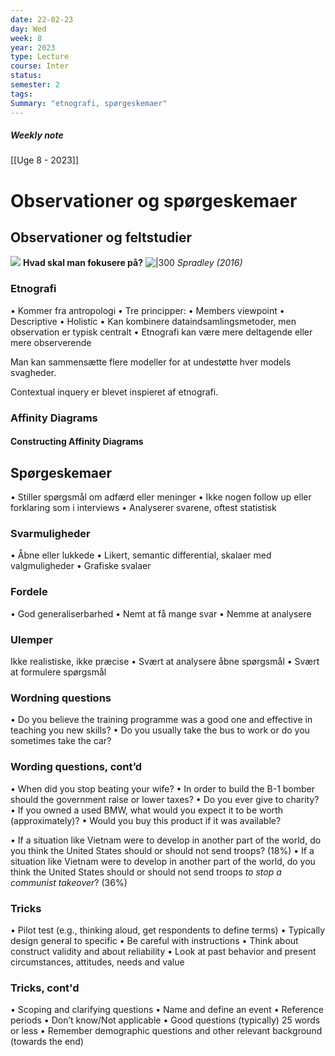 ```yaml
---
date: 22-02-23
day: Wed
week: 8
year: 2023
type: Lecture
course: Inter
status: 
semester: 2
tags:
Summary: "etnografi, spørgeskemaer"
---
```

##### Weekly note
[[Uge 8 - 2023]]

# Observationer og spørgeskemaer
## Observationer og feltstudier
![](https://i.imgur.com/JuzZMhn.png)
**Hvad skal man fokusere på?**
![|300](https://i.imgur.com/XpYKGid.png)
*Spradley (2016)*

### Etnografi
• Kommer fra antropologi 
• Tre principper: 
	• Members viewpoint 
	• Descriptive 
	• Holistic 
• Kan kombinere dataindsamlingsmetoder, men observation er typisk centralt 
• Etnografi kan være mere deltagende eller mere observerende

Man kan sammensætte flere modeller for at undestøtte hver models svagheder.

Contextual inquery er blevet inspieret af etnografi. 
### Affinity Diagrams

#### Constructing Affinity Diagrams

## Spørgeskemaer
• Stiller spørgsmål om adfærd eller meninger 
• Ikke nogen follow up eller forklaring som i interviews
• Analyserer svarene, oftest statistisk
### Svarmuligheder 
• Åbne eller lukkede 
• Likert, semantic differential, skalaer med valgmuligheder 
• Grafiske svalaer
### Fordele
• God generaliserbarhed 
• Nemt at få mange svar 
• Nemme at analysere
### Ulemper
Ikke realistiske, ikke præcise 
• Svært at analysere åbne spørgsmål 
• Svært at formulere spørgsmål
### Wordning questions 
• Do you believe the training programme was a good one and effective in teaching you new skills? 
• Do you usually take the bus to work or do you sometimes take the car?
### Wording questions, cont’d

• When did you stop beating your wife? 
• In order to build the B-1 bomber should the government raise or lower taxes? 
• Do you ever give to charity? 
• If you owned a used BMW, what would you expect it to be worth (approximately)? 
• Would you buy this product if it was available?

• If a situation like Vietnam were to develop in another part of the world, do you think the United States should or should not send troops? (18%)
• If a situation like Vietnam were to develop in another part of the world, do you think the United States should or should not send troops *to stop a communist takeover*? (36%)
### Tricks
• Pilot test (e.g., thinking aloud, get respondents to define terms) 
• Typically design general to specific 
• Be careful with instructions 
• Think about construct validity and about reliability 
• Look at past behavior and present circumstances, attitudes, needs and value
### Tricks, cont'd
• Scoping and clarifying questions 
	• Name and define an event 
	• Reference periods 
	• Don’t know/Not applicable 
	• Good questions (typically) 25 words or less 
• Remember demographic questions and other relevant background (towards the end)